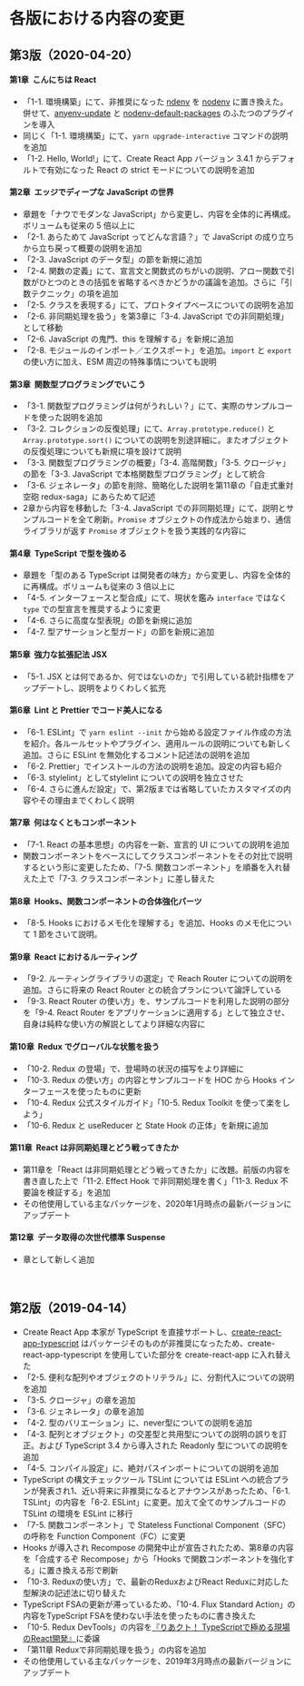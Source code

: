 # 各版における内容の変更

## 第3版（2020-04-20）

#### 第1章&nbsp; こんにちは React

- 「1-1. 環境構築」にて、非推奨になった [ndenv](https://github.com/riywo/ndenv) を [nodenv](https://github.com/nodenv/nodenv) に置き換えた。併せて、[anyenv-update](https://github.com/znz/anyenv-update) と [nodenv-default-packages](https://github.com/nodenv/nodenv-default-packages) のふたつのプラグインを導入
- 同じく「1-1. 環境構築」にて、`yarn upgrade-interactive` コマンドの説明を追加
- 「1-2. Hello, World!」にて、Create React App バージョン 3.4.1 からデフォルトで有効になった React の strict モードについての説明を追加

#### 第2章&nbsp; エッジでディープな JavaScript の世界

- 章題を「ナウでモダンな JavaScript」から変更し、内容を全体的に再構成。ボリュームも従来の 5 倍以上に
- 「2-1. あらためて JavaScript ってどんな言語？」で JavaScript の成り立ちから立ち戻って概要の説明を追加
- 「2-3. JavaScript のデータ型」の節を新規に追加
- 「2-4. 関数の定義」にて、宣言文と関数式のちがいの説明、アロー関数で引数がひとつのときの括弧を省略するべきかどうかの議論を追加。さらに「引数テクニック」の項を追加
- 「2-5. クラスを表現する」にて、プロトタイプベースについての説明を追加
- 「2-6. 非同期処理を扱う」を第3章に「3-4. JavaScript での非同期処理」として移動
- 「2-6. JavaScript の鬼門、this を理解する」を新規に追加
- 「2-8. モジュールのインポート／エクスポート」を追加。`import` と `export` の使い方に加え、ESM 周辺の特殊事情についても説明

#### 第3章&nbsp; 関数型プログラミングでいこう

- 「3-1. 関数型プログラミングは何がうれしい？」にて、実際のサンプルコードを使った説明を追加
- 「3-2. コレクションの反復処理」にて、`Array.prototype.reduce()` と `Array.prototype.sort()` についての説明を別途詳細に。またオブジェクトの反復処理についても新規に項を設けて説明
- 「3-3. 関数型プログラミングの概要」「3-4. 高階関数」「3-5. クロージャ」の節を「3-3. JavaScript で本格関数型プログラミング」として統合
- 「3-6. ジェネレータ」の節を削除、簡略化した説明を第11章の「自走式重対空砲 redux-saga」にあらためて記述
- 2章から内容を移動した「3-4. JavaScript での非同期処理」にて、説明とサンプルコードを全て刷新。`Promise` オブジェクトの作成法から始まり、通信ライブラリが返す `Promise` オブジェクトを扱う実践的な内容に

#### 第4章&nbsp; TypeScript で型を強める

- 章題を「型のある TypeScript は開発者の味方」から変更し、内容を全体的に再構成。ボリュームも従来の 3 倍以上に
- 「4-5. インターフェースと型合成」にて、現状を鑑み `interface` ではなく `type` での型宣言を推奨するように変更
- 「4-6. さらに高度な型表現」の節を新規に追加
- 「4-7. 型アサーションと型ガード」の節を新規に追加

#### 第5章&nbsp; 強力な拡張記法 JSX

- 「5-1. JSX とは何であるか、何ではないのか」で引用している統計指標をアップデートし、説明をよりくわしく拡充

#### 第6章&nbsp; Lint と Prettier でコード美人になる

- 「6-1. ESLint」で `yarn eslint --init` から始める設定ファイル作成の方法を紹介。各ルールセットやプラグイン、適用ルールの説明についても新しく追加。さらに ESLint を無効化するコメント記述法の説明を追加
- 「6-2. Prettier」でインストールの方法の説明を追加。設定の内容も紹介
- 「6-3. stylelint」としてstylelint についての説明を独立させた
- 「6-4. さらに進んだ設定」で、第2版までは省略していたカスタマイズの内容やその理由までくわしく説明

#### 第7章&nbsp; 何はなくともコンポーネント

- 「7-1. React の基本思想」の内容を一新、宣言的 UI についての説明を追加
- 関数コンポーネントをベースにしてクラスコンポーネントをその対比で説明するという形に変更したため、「7-5. 関数コンポーネント」を順番を入れ替えた上で「7-3. クラスコンポーネント」に差し替えた

#### 第8章&nbsp; Hooks、関数コンポーネントの合体強化パーツ

- 「8-5. Hooks におけるメモ化を理解する」を追加、Hooks のメモ化について 1 節をさいて説明。

#### 第9章&nbsp; React におけるルーティング

- 「9-2. ルーティングライブラリの選定」で Reach Router についての説明を追加。さらに将来の React Router との統合プランについて論評している
- 「9-3. React Router の使い方」を、サンプルコードを利用した説明の部分を「9-4. React Router をアプリケーションに適用する」として独立させ、自身は純粋な使い方の解説としてより詳細な内容に

#### 第10章&nbsp; Redux でグローバルな状態を扱う

- 「10-2. Redux の登場」で、登場時の状況の描写をより詳細に
- 「10-3. Redux の使い方」の内容とサンプルコードを HOC から Hooks インターフェースを使ったものに更新
- 「10-4. Redux 公式スタイルガイド」「10-5. Redux Toolkit を使って楽をしよう」
- 「10-6. Redux と useReducer と State Hook の正体」を新規に追加

#### 第11章&nbsp; React は非同期処理とどう戦ってきたか

- 第11章を「React は非同期処理とどう戦ってきたか」に改題。前版の内容を書き直した上で「11-2. Effect Hook で非同期処理を書く」「11-3. Redux 不要論を検証する」を追加
- その他使用している主なパッケージを、2020年1月時点の最新バージョンにアップデート

#### 第12章&nbsp; データ取得の次世代標準 Suspense

- 章として新しく追加


<br />

## 第2版（2019-04-14）

- Create React App 本家が TypeScript を直接サポートし、[create-react-app-typescript](https://github.com/wmonk/create-react-app-typescript) はパッケージそのものが非推奨になったため、create-react-app-typescript を使用していた部分を create-react-app に入れ替えた
- 「2-5. 便利な配列やオブジェクのトリテラル」に、分割代入についての説明を追加
- 「3-5. クロージャ」の章を追加
- 「3-6. ジェネレータ」の章を追加
- 「4-2. 型のバリエーション」に、never型についての説明を追加
- 「4-3. 配列とオブジェクト」の交差型と共用型についての説明の誤りを訂正。および TypeScript 3.4 から導入された Readonly 型についての説明を追加
- 「4-5. コンパイル設定」に、絶対パスインポートについての説明を追加
- TypeScript の構文チェックツール TSLint については ESLint への統合プランが発表され1、近い将来に非推奨になるとアナウンスがあったため、「6-1. TSLint」の内容を「6-2. ESLint」に変更。加えて全てのサンプルコードの TSLint の環境を ESLint に移行
- 「7-5. 関数コンポーネント」で Stateless Functional Component（SFC）の呼称を Function Component（FC）に変更
- Hooks が導入され Recompose の開発中止が宣告されたため、第8章の内容を「合成するぞ Recompose」から「Hooks で関数コンポーネントを強化する」に置き換える形で刷新
- 「10-3. Reduxの使い方」で、最新のReduxおよびReact Reduxに対応した型解決の記述法に切り替えた
- TypeScript FSAの更新が滞っているため、「10-4. Flux Standard Action」の内容をTypeScript FSAを使わない手法を使ったものに書き換えた
- 「10-5. Redux DevTools」の内容を[『りあクト！ TypeScriptで極める現場のReact開発』](https://oukayuka.booth.pm/items/1312815)に委譲
- 「第11章 Reduxで非同期処理を扱う」の内容を追加
- その他使用している主なパッケージを、2019年3月時点の最新バージョンにアップデート


